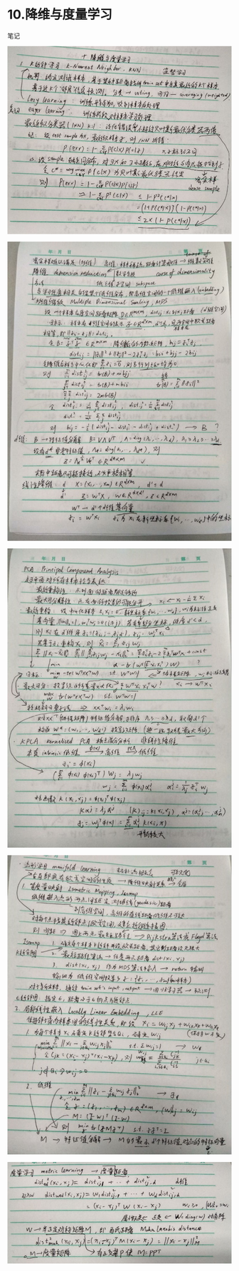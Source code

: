 # 10.降维与度量学习

笔记

![metric_learning1.jpg](pic/10.1.jpg)

![metric_learning2.jpg](pic/10.2.jpg)

![metric_learning3.jpg](pic/10.3.jpg)

![metric_learning4.jpg](pic/10.4.jpg)

![metric_learning5.jpg](pic/10.5.jpg)

<!-- <img src="pic/10.1.jpg">

<img src="pic/10.2.jpg" style="transform:rotate(-90deg);">

<img src="pic/10.3.jpg" style="transform:rotate(-90deg);">

<img src="pic/10.4.jpg" style="transform:rotate(-90deg);">

<img src="pic/10.5.jpg" style="transform:rotate(180deg);"> -->